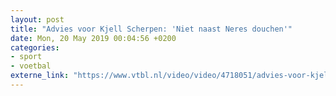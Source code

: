 ```yaml
---
layout: post
title: "Advies voor Kjell Scherpen: 'Niet naast Neres douchen'"
date: Mon, 20 May 2019 00:04:56 +0200
categories: 
- sport 
- voetbal 
externe_link: "https://www.vtbl.nl/video/video/4718051/advies-voor-kjell-scherpen-niet-naast-neres-douchen"
---
```



